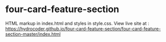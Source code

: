# four-card-feature-section
HTML markup in index.html and styles in style.css. View live site at : https://hydrocoder.github.io/four-card-feature-section/four-card-feature-section-master/index.html
